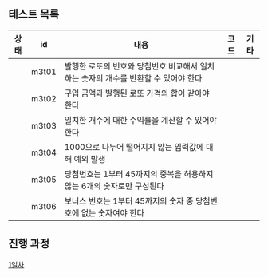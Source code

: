 ## 테스트 목록

| 상태    | id                                              | 내용                                                          | 코드                                                                                                                                                        |기타|
|-------|-------------------------------------------------|-------------------------------------------------------------|-----------------------------------------------------------------------------------------------------------------------------------------------------------|---|
|| m3t01 | 발행한 로또의 번호와 당첨번호 비교해서 일치하는 숫자의 개수를 반환할 수 있어야 한다 | []()||
|| m3t02 | 구입 금액과 발행된 로또 가격의 합이 같아야 한다                    | []()||
|| m3t03 | 일치한 개수에 대한 수익률을 계산할 수 있어야 한다                    | []()  ||
|| m3t04 | 1000으로 나누어 떨어지지 않는 입력값에 대해 예외 발생                | []()  ||
|| m3t05 | 당첨번호는 1부터 45까지의 중복을 허용하지 않는 6개의 숫자로만 구성된다       | []()  ||
|| m3t06 | 보너스 번호는 1부터 45까지의 숫자 중 당첨번호에 없는 숫자여야 한다         | []()  ||

## 진행 과정
[1일차](https://mingeun2154.github.io/wooteco/3rd-mission-1/)